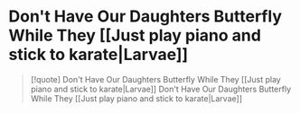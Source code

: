 # Don't Have Our Daughters Butterfly While They [[Just play piano and stick to karate|Larvae]]

> [!quote] Don't Have Our Daughters Butterfly While They [[Just play piano and stick to karate|Larvae]]
> Don't Have Our Daughters Butterfly While They [[Just play piano and stick to karate|Larvae]]
